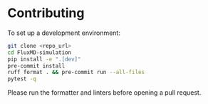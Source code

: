 # Contributing

To set up a development environment:

```bash
git clone <repo_url>
cd FluxMD-simulation
pip install -e ".[dev]"
pre-commit install
ruff format . && pre-commit run --all-files
pytest -q
```

Please run the formatter and linters before opening a pull request.
